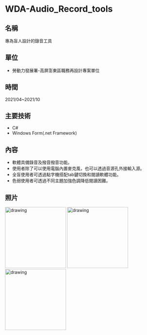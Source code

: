 # WDA-Audio_Record_tools

## 名稱
專為盲人設計的錄音工具

## 單位
* 勞動力發展署-高屏澎東區職務再設計專案單位

## 時間
2021/04~2021/10

## 主要技術
* C#
* Windows Form(.net Framework)

## 內容
* 軟體具備錄音及撥音撥音功能。
* 使用者除了可以使用電腦內置麥克風，也可以透過音源孔外接輸入源。
* 全盲使用者可透過點字機搭配tab鍵切換和閱讀軟體功能。
* 色弱使用者可透過不同主題加強色調降低閱讀困難。

## 照片

<img src="https://raw.githubusercontent.com/AU2A/WDA_Audio-Record-tools/main/image/2.png" alt="drawing" width="200"/>
<img src="https://raw.githubusercontent.com/AU2A/WDA_Audio-Record-tools/main/image/3.png" alt="drawing" width="200"/>
<img src="https://raw.githubusercontent.com/AU2A/WDA_Audio-Record-tools/main/image/1.jpg" alt="drawing" width="200"/>
